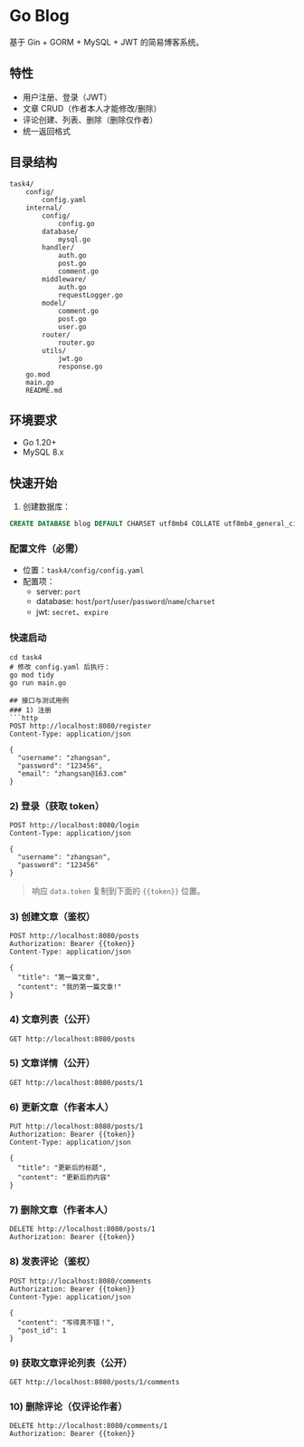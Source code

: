 # Go Blog

基于 Gin + GORM + MySQL + JWT 的简易博客系统。

## 特性
- 用户注册、登录（JWT）
- 文章 CRUD（作者本人才能修改/删除）
- 评论创建、列表、删除（删除仅作者）
- 统一返回格式

## 目录结构
```
task4/
    config/
        config.yaml
    internal/
        config/
            config.go
        database/
            mysql.go
        handler/
            auth.go
            post.go
            comment.go
        middleware/
            auth.go
            requestLogger.go
        model/
            comment.go
            post.go
            user.go
        router/
            router.go
        utils/
            jwt.go
            response.go
    go.mod
    main.go
    README.md
```

## 环境要求
- Go 1.20+
- MySQL 8.x

## 快速开始
1. 创建数据库：
```sql
CREATE DATABASE blog DEFAULT CHARSET utf8mb4 COLLATE utf8mb4_general_ci;

```

### 配置文件（必需）
- 位置：`task4/config/config.yaml`
- 配置项：
    - server: `port`
    - database: `host`/`port`/`user`/`password`/`name`/`charset`
    - jwt: `secret`、`expire`


### 快速启动
```
cd task4
# 修改 config.yaml 后执行：
go mod tidy
go run main.go

## 接口与测试用例
### 1) 注册
```http
POST http://localhost:8080/register
Content-Type: application/json

{
  "username": "zhangsan",
  "password": "123456",
  "email": "zhangsan@163.com"
}
```

### 2) 登录（获取 token）
```http
POST http://localhost:8080/login
Content-Type: application/json

{
  "username": "zhangsan",
  "password": "123456"
}
```
> 响应 `data.token` 复制到下面的 `{{token}}` 位置。

### 3) 创建文章（鉴权）
```http
POST http://localhost:8080/posts
Authorization: Bearer {{token}}
Content-Type: application/json

{
  "title": "第一篇文章",
  "content": "我的第一篇文章!"
}
```

### 4) 文章列表（公开）
```http
GET http://localhost:8080/posts
```

### 5) 文章详情（公开）
```http
GET http://localhost:8080/posts/1
```

### 6) 更新文章（作者本人）
```http
PUT http://localhost:8080/posts/1
Authorization: Bearer {{token}}
Content-Type: application/json

{
  "title": "更新后的标题",
  "content": "更新后的内容"
}
```

### 7) 删除文章（作者本人）
```http
DELETE http://localhost:8080/posts/1
Authorization: Bearer {{token}}
```

### 8) 发表评论（鉴权）
```http
POST http://localhost:8080/comments
Authorization: Bearer {{token}}
Content-Type: application/json

{
  "content": "写得真不错！",
  "post_id": 1
}
```

### 9) 获取文章评论列表（公开）
```http
GET http://localhost:8080/posts/1/comments
```

### 10) 删除评论（仅评论作者）
```http
DELETE http://localhost:8080/comments/1
Authorization: Bearer {{token}}
```